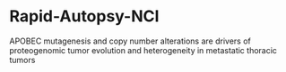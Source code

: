 # Rapid-Autopsy-NCI
APOBEC mutagenesis and copy number alterations are drivers of proteogenomic tumor evolution and heterogeneity in metastatic thoracic tumors
